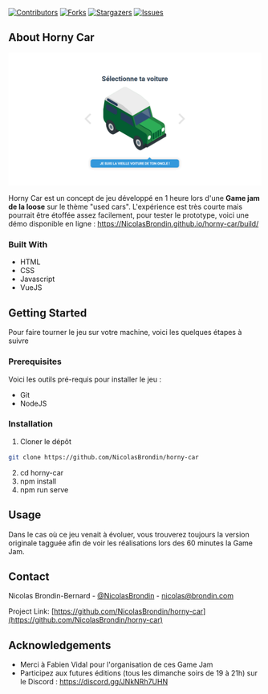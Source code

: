 <!-- PROJECT SHIELDS -->
<!--
*** This template uses markdown "reference style" links for readability.
*** Reference links are enclosed in brackets [ ] instead of parentheses ( ).
*** See the bottom of this document for the declaration of the reference variables
*** for contributors-url, forks-url, etc. This is an optional, concise syntax you may use.
*** https://www.markdownguide.org/basic-syntax/#reference-style-links
-->

[![Contributors][contributors-shield]][contributors-url] [![Forks][forks-shield]][forks-url] [![Stargazers][stars-shield]][stars-url] [![Issues][issues-shield]][issues-url]

<!-- ABOUT THE PROJECT -->
## About Horny Car

[![Product Name Screen Shot][product-screenshot]](https://NicolasBrondin.github.io/horny-car/build/)

Horny Car est un concept de jeu développé en 1 heure lors d'une **Game jam de la loose** sur le thème "used cars". L'expérience est très courte mais pourrait être étoffée assez facilement, pour tester le prototype, voici une démo disponible en ligne : https://NicolasBrondin.github.io/horny-car/build/

### Built With

* HTML
* CSS
* Javascript
* VueJS

<!-- GETTING STARTED -->
## Getting Started

Pour faire tourner le jeu sur votre machine, voici les quelques étapes à suivre

### Prerequisites

Voici les outils pré-requis pour installer le jeu :
* Git
* NodeJS

### Installation
 
1. Cloner le dépôt
```sh
git clone https://github.com/NicolasBrondin/horny-car
```
2. cd horny-car
3. npm install
4. npm run serve

## Usage

Dans le cas où ce jeu venait à évoluer, vous trouverez toujours la version originale tagguée afin de voir les réalisations lors des 60 minutes la Game Jam.

<!-- CONTACT -->
## Contact

Nicolas Brondin-Bernard - [@NicolasBrondin](https://twitter.com/NicolasBrondin) - nicolas@brondin.com

Project Link: [https://github.com/NicolasBrondin/horny-car](https://github.com/NicolasBrondin/horny-car)


<!-- ACKNOWLEDGEMENTS -->
## Acknowledgements

* Merci à Fabien Vidal pour l'organisation de ces Game Jam
* Participez aux futures éditions (tous les dimanche soirs de 19 à 21h) sur le Discord : https://discord.gg/JNkNRh7UHN





<!-- MARKDOWN LINKS & IMAGES -->
<!-- https://www.markdownguide.org/basic-syntax/#reference-style-links -->
[contributors-shield]: https://img.shields.io/github/contributors/NicolasBrondin/basic-readme-template.svg?style=flat-square
[contributors-url]: https://github.com/NicolasBrondin/basic-readme-template/graphs/contributors
[forks-shield]: https://img.shields.io/github/forks/NicolasBrondin/basic-readme-template.svg?style=flat-square
[forks-url]: https://github.com/NicolasBrondin/basic-readme-template/network/members
[stars-shield]: https://img.shields.io/github/stars/NicolasBrondin/basic-readme-template.svg?style=flat-square
[stars-url]: https://github.com/NicolasBrondin/basic-readme-template/stargazers
[issues-shield]: https://img.shields.io/github/issues/NicolasBrondin/basic-readme-template.svg?style=flat-square
[issues-url]: https://github.com/NicolasBrondin/basic-readme-template/issues
[license-shield]: https://img.shields.io/github/license/NicolasBrondin/basic-readme-template.svg?style=flat-square
[license-url]: https://github.com/NicolasBrondin/basic-readme-template/blob/master/LICENSE.txt
[linkedin-shield]: https://img.shields.io/badge/-LinkedIn-black.svg?style=flat-square&logo=linkedin&colorB=555
[linkedin-url]: https://linkedin.com/in/othneildrew
[product-screenshot]: docs/cover.png
